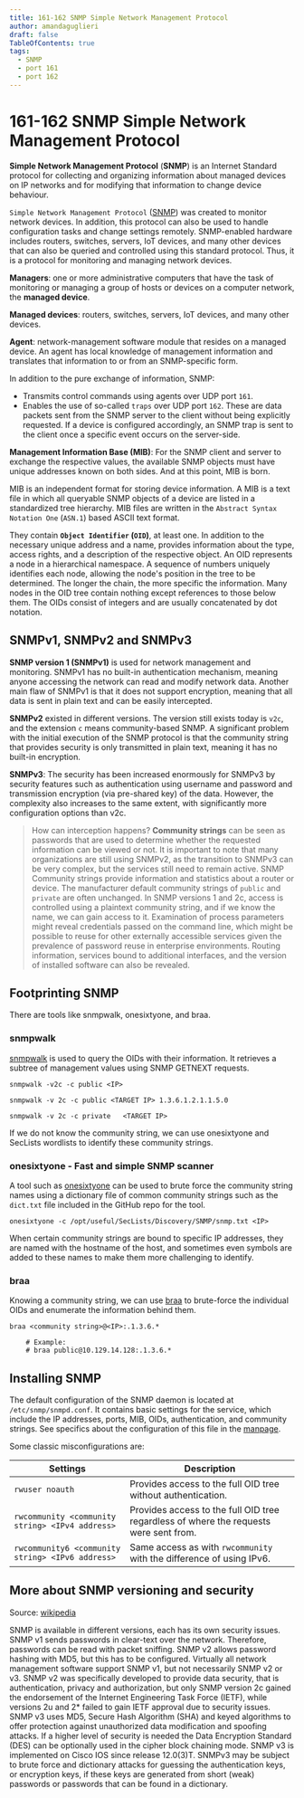```yaml
---
title: 161-162 SNMP Simple Network Management Protocol 
author: amandaguglieri
draft: false
TableOfContents: true
tags:
  - SNMP
  - port 161
  - port 162
---
```


# 161-162 SNMP Simple Network Management Protocol 


**Simple Network Management Protocol** (**SNMP**) is an Internet Standard protocol for collecting and organizing information about managed devices on IP networks and for modifying that information to change device behaviour.

`Simple Network Management Protocol` ([SNMP](https://datatracker.ietf.org/doc/html/rfc1157)) was created to monitor network devices. In addition, this protocol can also be used to handle configuration tasks and change settings remotely. SNMP-enabled hardware includes routers, switches, servers, IoT devices, and many other devices that can also be queried and controlled using this standard protocol. Thus, it is a protocol for monitoring and managing network devices.

**Managers**:  one or more administrative computers that have the task of monitoring or managing a group of hosts or devices on a computer network, the **managed device**.

**Managed devices**:  routers, switches, servers, IoT devices, and many other devices.

**Agent**:  network-management software module that resides on a managed device. An agent has local knowledge of management information and translates that information to or from an SNMP-specific form. 

In addition to the pure exchange of information, SNMP: 

- Transmits control commands using agents over UDP port `161`. 
- Enables the use of so-called `traps` over UDP port `162`. These are data packets sent from the SNMP server to the client without being explicitly requested. If a device is configured accordingly, an SNMP trap is sent to the client once a specific event occurs on the server-side.


**Management Information Base (MIB)**: For the SNMP client and server to exchange the respective values, the available SNMP objects must have unique addresses known on both sides. And at this point, MIB is born. 

MIB is an independent format for storing device information. A MIB is a text file in which all queryable SNMP objects of a device are listed in a standardized tree hierarchy. MIB files are written in the `Abstract Syntax Notation One` (`ASN.1`) based ASCII text format. 

They contain **`Object Identifier` (`OID`)**, at least one. In addition to the necessary unique address and a name, provides information about the type, access rights, and a description of the respective object. An OID represents a node in a hierarchical namespace. A sequence of numbers uniquely identifies each node, allowing the node's position in the tree to be determined. The longer the chain, the more specific the information. Many nodes in the OID tree contain nothing except references to those below them. The OIDs consist of integers and are usually concatenated by dot notation.


## SNMPv1, SNMPv2 and SNMPv3

**SNMP version 1 (SNMPv1)** is used for network management and monitoring. SNMPv1 has no built-in authentication mechanism, meaning anyone accessing the network can read and modify network data. Another main flaw of SNMPv1 is that it does not support encryption, meaning that all data is sent in plain text and can be easily intercepted. 

**SNMPv2** existed in different versions. The version still exists today is `v2c`, and the extension `c` means community-based SNMP. A significant problem with the initial execution of the SNMP protocol is that the community string that provides security is only transmitted in plain text, meaning it has no built-in encryption.

**SNMPv3**: The security has been increased enormously for SNMPv3 by security features such as authentication using username and password and transmission encryption (via pre-shared key) of the data. However, the complexity also increases to the same extent, with significantly more configuration options than v2c.


> How can interception happens? **Community strings** can be seen as passwords that are used to determine whether the requested information can be viewed or not. It is important to note that many organizations are still using SNMPv2, as the transition to SNMPv3 can be very complex, but the services still need to remain active. SNMP Community strings provide information and statistics about a router or device. The manufacturer default community strings of `public` and `private` are often unchanged. In SNMP versions 1 and 2c, access is controlled using a plaintext community string, and if we know the name, we can gain access to it. Examination of process parameters might reveal credentials passed on the command line, which might be possible to reuse for other externally accessible services given the prevalence of password reuse in enterprise environments. Routing information, services bound to additional interfaces, and the version of installed software can also be revealed.

## Footprinting SNMP

There are tools like snmpwalk, onesixtyone, and braa. 


### snmpwalk

[snmpwalk](snmpwalk.md) is used to query the OIDs with their information. It retrieves a subtree of management values using SNMP GETNEXT requests.

```shell-session
snmpwalk -v2c -c public <IP>
```

```shell-session
snmpwalk -v 2c -c public <TARGET IP> 1.3.6.1.2.1.1.5.0
```

```shell-session
snmpwalk -v 2c -c private   <TARGET IP>
```

 If we do not know the community string, we can use onesixtyone and SecLists wordlists to identify these community strings.


### onesixtyone - Fast and simple SNMP scanner

A tool such as [onesixtyone](onesixtyone.md) can be used to brute force the community string names using a dictionary file of common community strings such as the `dict.txt` file included in the GitHub repo for the tool.

```shell-session
onesixtyone -c /opt/useful/SecLists/Discovery/SNMP/snmp.txt <IP>
```

When certain community strings are bound to specific IP addresses, they are named with the hostname of the host, and sometimes even symbols are added to these names to make them more challenging to identify.


### braa 

Knowing a community string, we can use [braa](braa.md) to brute-force the individual OIDs and enumerate the information behind them.

```shell-session
braa <community string>@<IP>:.1.3.6.*   

	# Example:
	# braa public@10.129.14.128:.1.3.6.*
```


## Installing SNMP

The default configuration of the SNMP daemon is located at `/etc/snmp/snmpd.conf`. It contains basic settings for the service, which include the IP addresses, ports, MIB, OIDs, authentication, and community strings. See specifics about the configuration of this file in the [manpage](http://www.net-snmp.org/docs/man/snmpd.conf.html).

Some classic misconfigurations are:

|**Settings**|**Description**|
|---|---|
|`rwuser noauth`|Provides access to the full OID tree without authentication.|
|`rwcommunity <community string> <IPv4 address>`|Provides access to the full OID tree regardless of where the requests were sent from.|
|`rwcommunity6 <community string> <IPv6 address>`|Same access as with `rwcommunity` with the difference of using IPv6.|


## More about SNMP versioning and security

Source: [wikipedia](https://en.wikipedia.org/wiki/Simple_Network_Management_Protocol)

SNMP is available in different versions, each has its own security issues. SNMP v1 sends passwords in clear-text over the network. Therefore, passwords can be read with packet sniffing. SNMP v2 allows password hashing with MD5, but this has to be configured. Virtually all network management software support SNMP v1, but not necessarily SNMP v2 or v3. SNMP v2 was specifically developed to provide data security, that is authentication, privacy and authorization, but only SNMP version 2c gained the endorsement of the Internet Engineering Task Force (IETF), while versions 2u and 2* failed to gain IETF approval due to security issues. SNMP v3 uses MD5, Secure Hash Algorithm (SHA) and keyed algorithms to offer protection against unauthorized data modification and spoofing attacks. If a higher level of security is needed the Data Encryption Standard (DES) can be optionally used in the cipher block chaining mode. SNMP v3 is implemented on Cisco IOS since release 12.0(3)T. SNMPv3 may be subject to brute force and dictionary attacks for guessing the authentication keys, or encryption keys, if these keys are generated from short (weak) passwords or passwords that can be found in a dictionary.